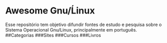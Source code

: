 # Awesome Gnu/Ĺinux
Esse repositório tem objetivo difundir fontes de estudo e pesquisa sobre o Sistema Operacional Gnu/Linux, principalmente 
em português.
##Categorias
###Sites
###Cursos
###Livros
